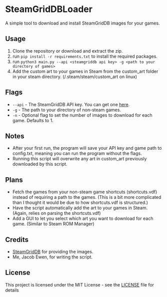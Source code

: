 # SteamGridDBLoader
A simple tool to download and install SteamGridDB images for your games.

## Usage
1. Clone the repository or download and extract the zip.
2. run `pip install -r requirements.txt` to install the required packages.
3. run `python3 main.py --api <steamgriddb api key> -g <path to your directory of games>`
4. Add the custom art to your games in Steam from the custom_art folder in your steam directory. (/.steam/steam/custom_art on linux)

## Flags
* `--api` - The SteamGridDB API key. You can get one [here](https://www.steamgriddb.com/profile/preferences/api).
* `-g` - The path to your directory of non-steam games.
* `-n` - Optional flag to set the number of images to download for each game. Defaults to 1.

## Notes
* After your first run, the program will save your API key and game path to config.txt, meaning you can run the program without the flags.
* Running this script will overwrite any art in custom_art previously downloaded by this script.

## Plans
* Fetch the games from your non-steam game shortcuts (shortcuts.vdf) instead of requiring a path to the games. (This is a bit more complicated than I thought it would be due to how shortcuts.vdf is structured.)
* Have the script automatically add the art to your games in Steam. (Again, relies on parsing the shortcuts.vdf)
* Add a GUI to let you select which art you want to download for each game. (Similar to Steam ROM Manager)

## Credits
* [SteamGridDB](https://www.steamgriddb.com/) for providing the images.
* Me, Jacob Ewen, for writing the script.

## License
This project is licensed under the MIT License - see the [LICENSE](LICENSE) file for details
